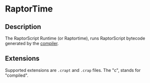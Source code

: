 # RaptorTime 

## Description
The RaptorScript Runtime (or Raptortime), runs RaptorScript bytecode generated by the [compiler](https://github.com/raptor-lang/Raptiler).

## Extensions
Supported extensions are `.crapt` and `.crap` files. The "c", stands for "compiled".
